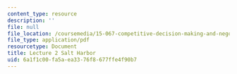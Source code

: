 ```yaml
---
content_type: resource
description: ''
file: null
file_location: /coursemedia/15-067-competitive-decision-making-and-negotiation-spring-2011/6a1f1c00fa5aea3376f8677ffe4f90b7_MIT15_067S11_lec02.pdf
file_type: application/pdf
resourcetype: Document
title: Lecture 2 Salt Harbor
uid: 6a1f1c00-fa5a-ea33-76f8-677ffe4f90b7
---
```

